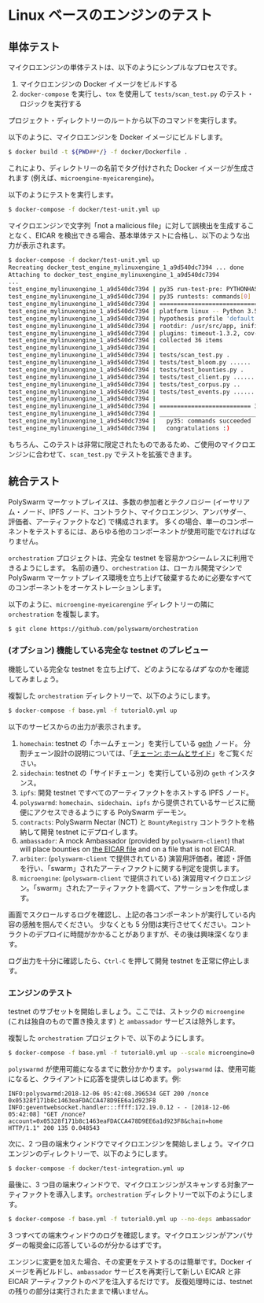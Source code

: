 # Linux ベースのエンジンのテスト

## 単体テスト

マイクロエンジンの単体テストは、以下のようにシンプルなプロセスです。

1. マイクロエンジンの Docker イメージをビルドする
2. `docker-compose` を実行し、`tox` を使用して `tests/scan_test.py` のテスト・ロジックを実行する

プロジェクト・ディレクトリーのルートから以下のコマンドを実行します。

以下のように、マイクロエンジンを Docker イメージにビルドします。

```bash
$ docker build -t ${PWD##*/} -f docker/Dockerfile .
```

これにより、ディレクトリーの名前でタグ付けされた Docker イメージが生成されます (例えば、`microengine-myeicarengine`)。

以下のようにテストを実行します。

```bash
$ docker-compose -f docker/test-unit.yml up
```

マイクロエンジンで文字列「not a malicious file」に対して誤検出を生成することなく、EICAR を検出できる場合、基本単体テストに合格し、以下のような出力が表示されます。

```bash
$ docker-compose -f docker/test-unit.yml up
Recreating docker_test_engine_mylinuxengine_1_a9d540dc7394 ... done
Attaching to docker_test_engine_mylinuxengine_1_a9d540dc7394
...
test_engine_mylinuxengine_1_a9d540dc7394 | py35 run-test-pre: PYTHONHASHSEED='1705267802'
test_engine_mylinuxengine_1_a9d540dc7394 | py35 runtests: commands[0] | pytest -s
test_engine_mylinuxengine_1_a9d540dc7394 | ============================= test session starts ==============================
test_engine_mylinuxengine_1_a9d540dc7394 | platform linux -- Python 3.5.6, pytest-3.9.2, py-1.7.0, pluggy-0.8.0
test_engine_mylinuxengine_1_a9d540dc7394 | hypothesis profile 'default' -> database=DirectoryBasedExampleDatabase('/usr/src/app/.hypothesis/examples')
test_engine_mylinuxengine_1_a9d540dc7394 | rootdir: /usr/src/app, inifile:
test_engine_mylinuxengine_1_a9d540dc7394 | plugins: timeout-1.3.2, cov-2.6.0, asyncio-0.9.0, hypothesis-3.82.1
test_engine_mylinuxengine_1_a9d540dc7394 | collected 36 items
test_engine_mylinuxengine_1_a9d540dc7394 |
test_engine_mylinuxengine_1_a9d540dc7394 | tests/scan_test.py .
test_engine_mylinuxengine_1_a9d540dc7394 | tests/test_bloom.py ......
test_engine_mylinuxengine_1_a9d540dc7394 | tests/test_bounties.py .
test_engine_mylinuxengine_1_a9d540dc7394 | tests/test_client.py ............
test_engine_mylinuxengine_1_a9d540dc7394 | tests/test_corpus.py ..
test_engine_mylinuxengine_1_a9d540dc7394 | tests/test_events.py ..............
test_engine_mylinuxengine_1_a9d540dc7394 |
test_engine_mylinuxengine_1_a9d540dc7394 | ========================== 36 passed in 39.42 seconds ==========================
test_engine_mylinuxengine_1_a9d540dc7394 | ___________________________________ summary ____________________________________
test_engine_mylinuxengine_1_a9d540dc7394 |   py35: commands succeeded
test_engine_mylinuxengine_1_a9d540dc7394 |   congratulations :)
```

もちろん、このテストは非常に限定されたものであるため、ご使用のマイクロエンジンに合わせて、`scan_test.py` でテストを拡張できます。

## 統合テスト

PolySwarm マーケットプレイスは、多数の参加者とテクノロジー (イーサリアム・ノード、IPFS ノード、コントラクト、マイクロエンジン、アンバサダー、評価者、アーティファクトなど) で構成されます。 多くの場合、単一のコンポーネントをテストするには、あらゆる他のコンポーネントが使用可能でなければなりません。

`orchestration` プロジェクトは、完全な testnet を容易かつシームレスに利用できるようにします。 名前の通り、`orchestration` は、ローカル開発マシンで PolySwarm マーケットプレイス環境を立ち上げて破棄するために必要なすべてのコンポーネントをオーケストレーションします。

以下のように、`microengine-myeicarengine` ディレクトリーの隣に `orchestration` を複製します。

```bash
$ git clone https://github.com/polyswarm/orchestration
```

### (オプション) 機能している完全な testnet のプレビュー

機能している完全な testnet を立ち上げて、どのようになる*はず* なのかを確認してみましょう。

複製した `orchestration` ディレクトリーで、以下のようにします。

```bash
$ docker-compose -f base.yml -f tutorial0.yml up
```

以下のサービスからの出力が表示されます。

1. `homechain`: testnet の「ホームチェーン」を実行している [geth](https://github.com/ethereum/go-ethereum) ノード。 分割チェーン設計の説明については、「[チェーン: ホームとサイド](/#chains-home-vs-side)」をご覧ください。
2. `sidechain`: testnet の「サイドチェーン」を実行している別の `geth` インスタンス。
3. `ipfs`: 開発 testnet ですべてのアーティファクトをホストする IPFS ノード。
4. `polyswarmd`: `homechain`、`sidechain`、`ipfs` から提供されているサービスに簡便にアクセスできるようにする PolySwarm デーモン。
5. `contracts`: PolySwarm Nectar (NCT) と `BountyRegistry` コントラクトを格納して開発 testnet にデプロイします。
6. `ambassador`: A mock Ambassador (provided by `polyswarm-client`) that will place bounties on [the EICAR file](https://en.wikipedia.org/wiki/EICAR_test_file) and on a file that is not EICAR.
7. `arbiter`: (`polyswarm-client` で提供されている) 演習用評価者。確認・評価を行い、「swarm」されたアーティファクトに関する判定を提供します。
8. `microengine`: (`polyswarm-client` で提供されている) 演習用マイクロエンジン。「swarm」されたアーティファクトを調べて、アサーションを作成します。

画面でスクロールするログを確認し、上記の各コンポーネントが実行している内容の感触を掴んでください。 少なくとも 5 分間は実行させてください。コントラクトのデプロイに時間がかかることがありますが、その後は興味深くなります。

ログ出力を十分に確認したら、`Ctrl-C` を押して開発 testnet を正常に停止します。

### エンジンのテスト

testnet のサブセットを開始しましょう。ここでは、ストックの `microengine` (これは独自のもので置き換えます) と `ambassador` サービスは除外します。

複製した `orchestration` プロジェクトで、以下のようにします。

```bash
$ docker-compose -f base.yml -f tutorial0.yml up --scale microengine=0 --scale ambassador=0
```

`polyswarmd` が使用可能になるまでに数分かかります。 `polyswarmd` は、使用可能になると、クライアントに応答を提供しはじめます。例: 

    INFO:polyswarmd:2018-12-06 05:42:08.396534 GET 200 /nonce 0x05328f171b8c1463eaFDACCA478D9EE6a1d923F8
    INFO:geventwebsocket.handler:::ffff:172.19.0.12 - - [2018-12-06 05:42:08] "GET /nonce?account=0x05328f171b8c1463eaFDACCA478D9EE6a1d923F8&chain=home HTTP/1.1" 200 135 0.048543
    

次に、2 つ目の端末ウィンドウでマイクロエンジンを開始しましょう。マイクロエンジンのディレクトリーで、以下のようにします。

```bash
$ docker-compose -f docker/test-integration.yml up
```

最後に、3 つ目の端末ウィンドウで、マイクロエンジンがスキャンする対象アーティファクトを導入します。`orchestration` ディレクトリーで以下のようにします。

```bash
$ docker-compose -f base.yml -f tutorial0.yml up --no-deps ambassador
```

3 つすべての端末ウィンドウのログを確認します。マイクロエンジンがアンバサダーの報奨金に応答しているのが分かるはずです。

エンジンに変更を加えた場合、その変更をテストするのは簡単です。Docker イメージを再ビルドし、`ambassador` サービスを再実行して新しい EICAR と非 EICAR アーティファクトのペアを注入するだけです。 反復処理時には、testnet の残りの部分は実行されたままで構いません。